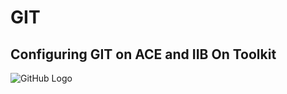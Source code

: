 # GIT

## Configuring GIT on ACE and IIB On Toolkit

![GitHub Logo](https://github.com/ronald360/integration.git/documents/images/git_repo.png)
